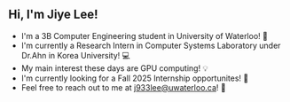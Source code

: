 ## Hi, I'm Jiye Lee!

- I'm a 3B Computer Engineering student in University of Waterloo! 🦆
- I'm currently a Research Intern in Computer Systems Laboratory under Dr.Ahn in Korea University! 💻
- My main interest these days are GPU computing! 💡  
- I'm currently looking for a Fall 2025 Internship opportunites! 🌱
- Feel free to reach out to me at j933lee@uwaterloo.ca! 💌

<!--
**jiyeLee0810/jiyeLee0810** is a ✨ _special_ ✨ repository because its `README.md` (this file) appears on your GitHub profile.

Here are some ideas to get you started:

- 🔭 I’m currently working on ...
- 🌱 I’m currently learning ...
- 👯 I’m looking to collaborate on ...
- 🤔 I’m looking for help with ...
- 💬 Ask me about ...
- 📫 How to reach me: ...
- 😄 Pronouns: ...
- ⚡ Fun fact: ...
-->
